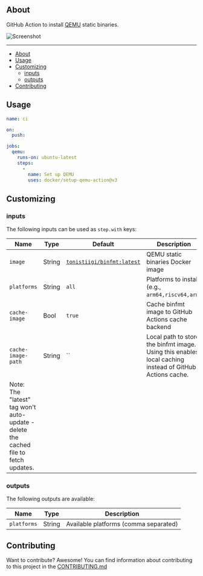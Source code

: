 <!-- [![GitHub release](https://img.shields.io/github/release/docker/setup-qemu-action.svg?style=flat-square)](https://github.com/docker/setup-qemu-action/releases/latest)
[![GitHub marketplace](https://img.shields.io/badge/marketplace-docker--setup--qemu-blue?logo=github&style=flat-square)](https://github.com/marketplace/actions/docker-setup-qemu)
[![CI workflow](https://img.shields.io/github/actions/workflow/status/docker/setup-qemu-action/ci.yml?branch=master&label=ci&logo=github&style=flat-square)](https://github.com/docker/setup-qemu-action/actions?workflow=ci)
[![Test workflow](https://img.shields.io/github/actions/workflow/status/docker/setup-qemu-action/test.yml?branch=master&label=test&logo=github&style=flat-square)](https://github.com/docker/setup-qemu-action/actions?workflow=test)
[![Codecov](https://img.shields.io/codecov/c/github/docker/setup-qemu-action?logo=codecov&style=flat-square)](https://codecov.io/gh/docker/setup-qemu-action) -->

## About

GitHub Action to install [QEMU](https://github.com/qemu/qemu) static binaries.

![Screenshot](.github/setup-qemu-action.png)

___

- [About](#about)
- [Usage](#usage)
- [Customizing](#customizing)
  - [inputs](#inputs)
  - [outputs](#outputs)
- [Contributing](#contributing)

## Usage

```yaml
name: ci

on:
  push:

jobs:
  qemu:
    runs-on: ubuntu-latest
    steps:
      -
        name: Set up QEMU
        uses: docker/setup-qemu-action@v3
```

## Customizing

### inputs

The following inputs can be used as `step.with` keys:

| Name          | Type   | Default                                                                       | Description                                        |
|---------------|--------|-------------------------------------------------------------------------------|----------------------------------------------------|
| `image`       | String | [`tonistiigi/binfmt:latest`](https://hub.docker.com/r/tonistiigi/binfmt/tags) | QEMU static binaries Docker image                  |
| `platforms`   | String | `all`                                                                         | Platforms to install (e.g., `arm64,riscv64,arm`)   |
| `cache-image` | Bool   | `true`                                                                        | Cache binfmt image to GitHub Actions cache backend |
| `cache-image-path` | String   | ``                                                                        | Local path to store the binfmt image. Using this enables local caching instead of GitHub Actions cache.
      Note: The "latest" tag won't auto-update - delete the cached file to fetch updates. |

### outputs

The following outputs are available:

| Name          | Type    | Description                           |
|---------------|---------|---------------------------------------|
| `platforms`   | String  | Available platforms (comma separated) |

## Contributing

Want to contribute? Awesome! You can find information about contributing to
this project in the [CONTRIBUTING.md](/.github/CONTRIBUTING.md)
